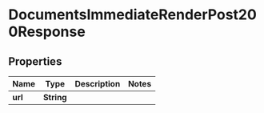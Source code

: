 

# DocumentsImmediateRenderPost200Response


## Properties

| Name | Type | Description | Notes |
|------------ | ------------- | ------------- | -------------|
|**url** | **String** |  |  |



